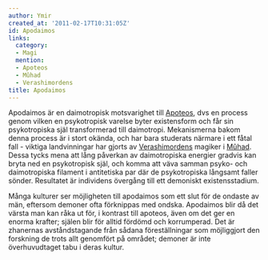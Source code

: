 ```yaml
---
author: Ymir
created_at: '2011-02-17T10:31:05Z'
id: Apodaimos
links:
  category:
  - Magi
  mention:
  - Apoteos
  - Mûhad
  - Verashimordens
title: Apodaimos
---
```


Apodaimos är en daimotropisk motsvarighet till [Apoteos], dvs en process genom vilken en
psykotropisk varelse byter existensform och får sin psykotropiska själ transformerad till
daimotropi. Mekanismerna bakom denna process är i stort okända, och har bara studerats närmare i ett
fåtal fall - viktiga landvinningar har gjorts av [Verashimordens] magiker i [Mûhad]. Dessa tycks
mena att lång påverkan av daimotropiska energier gradvis kan bryta ned en psykotropisk själ, och
komma att väva samman psyko- och daimotropiska filament i antitetiska par där de psykotropiska
långsamt faller sönder. Resultatet är individens övergång till ett demoniskt existensstadium.

Många kulturer ser möjligheten till apodaimos som ett slut för de ondaste av män, eftersom demoner
ofta förknippas med ondska. Apodaimos blir då det värsta man kan råka ut för, i kontrast till
apoteos, även om det ger en enorma krafter; själen blir för alltid fördömd och korrumperad. Det är
zhanernas avståndstagande från sådana föreställningar som möjliggjort den forskning de trots allt
genomfört på området; demoner är inte överhuvudtaget tabu i deras kultur.

  [Apoteos]: Apoteos
  [Verashimordens]: Verashimordens
  [Mûhad]: Mûhad